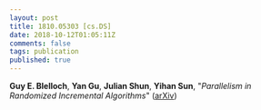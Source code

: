 ```yaml
---
layout: post
title: 1810.05303 [cs.DS]
date: 2018-10-12T01:05:11Z
comments: false
tags: publication
published: true
---
```


<b>Guy E. Blelloch</b>, <b>Yan Gu</b>, <b>Julian Shun</b>, <b>Yihan Sun</b>, "<i>Parallelism in Randomized Incremental Algorithms</i>" ([arXiv](http://arxiv.org/abs/1810.05303v1))
